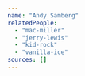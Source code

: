 ```yaml
---
name: "Andy Samberg"
relatedPeople:
  - "mac-miller"
  - "jerry-lewis"
  - "kid-rock"
  - "vanilla-ice"
sources: []
---
```


